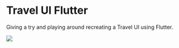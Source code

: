 # Travel UI Flutter

Giving a try and playing around recreating a Travel UI using Flutter.

![](travel_ui.gif)
